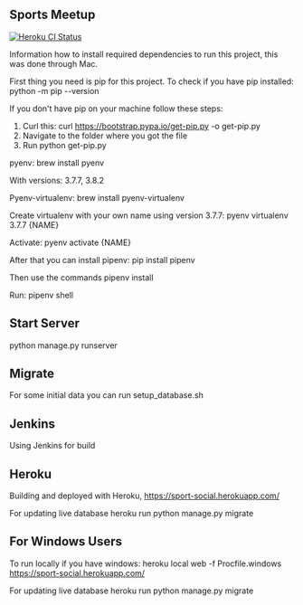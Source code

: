 ## Sports Meetup
[![Heroku CI Status](https://heroku-ci-badge-app.herokuapp.com/last.svg)](https://dashboard.heroku.com/pipelines/b2b69ac6-0860-413d-af8f-efdf96c680ee/tests)

Information how to install required dependencies to run this project, this was done through Mac.

First thing you need is pip for this project.
To check if you have pip installed:
python -m pip --version

If you don't have pip on your machine follow these steps:

1. Curl this: curl https://bootstrap.pypa.io/get-pip.py -o get-pip.py
2. Navigate to the folder where you got the file
3. Run python get-pip.py

pyenv:
brew install pyenv

With versions: 3.7.7, 3.8.2

Pyenv-virtualenv:
brew install pyenv-virtualenv

Create virtualenv with your own name using version 3.7.7:
pyenv virtualenv 3.7.7 {NAME}

Activate:
pyenv activate {NAME}

After that you can install pipenv:
pip install pipenv

Then use the commands
pipenv install

Run:
pipenv shell


## Start Server
python manage.py runserver

## Migrate
For some initial data you can run setup_database.sh


## Jenkins
Using Jenkins for build

## Heroku
Building and deployed with Heroku,
https://sport-social.herokuapp.com/

For updating live database 
heroku run python manage.py migrate


## For Windows Users

To run locally if you have windows:
heroku local web -f Procfile.windows
https://sport-social.herokuapp.com/

For updating live database 
heroku run python manage.py migrate
